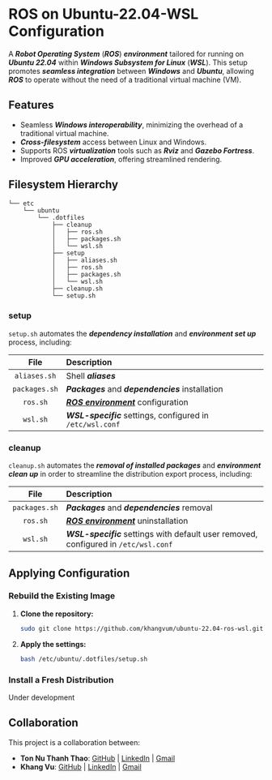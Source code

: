 # ROS on Ubuntu-22.04-WSL Configuration

A **_Robot Operating System_** (**_ROS_**) **_environment_** tailored for running on **_Ubuntu 22.04_** within **_Windows Subsystem for Linux_** (**_WSL_**). This setup promotes **_seamless integration_** between **_Windows_** and **_Ubuntu_**, allowing **_ROS_** to operate without the need of a traditional virtual machine (VM).

## Features

-   Seamless **_Windows interoperability_**, minimizing the overhead of a traditional virtual machine.
-   **_Cross-filesystem_** access between Linux and Windows.
-   Supports ROS **_virtualization_** tools such as **_Rviz_** and **_Gazebo Fortress_**.
-   Improved **_GPU acceleration_**, offering streamlined rendering.

## Filesystem Hierarchy

```
└── etc
    └── ubuntu
        └── .dotfiles
            ├── cleanup
            │   ├── ros.sh
            │   ├── packages.sh
            │   └── wsl.sh
            ├── setup
            │   ├── aliases.sh
            │   ├── ros.sh
            │   ├── packages.sh
            │   └── wsl.sh
            ├── cleanup.sh
            └── setup.sh
```

### setup

`setup.sh` automates the **_dependency installation_** and **_environment set up_** process, including:

File            |Description
:--------------:|:----------
`aliases.sh`    |Shell **_aliases_**
`packages.sh`   |**_Packages_** and **_dependencies_** installation
`ros.sh`        |**_[ROS environment](https://docs.ros.org/en/humble/Installation/Ubuntu-Install-Debs.html)_** configuration
`wsl.sh`        |**_WSL-specific_** settings, configured in `/etc/wsl.conf`

### cleanup

`cleanup.sh` automates the **_removal of installed packages_** and **_environment clean up_** in order to streamline the distribution export process, including:

File            |Description
:--------------:|:----------
`packages.sh`   |**_Packages_** and **_dependencies_** removal
`ros.sh`        |**_[ROS environment](https://docs.ros.org/en/humble/Installation/Ubuntu-Install-Debs.html)_** uninstallation
`wsl.sh`        |**_WSL-specific_** settings with default user removed, configured in `/etc/wsl.conf`

## Applying Configuration

### Rebuild the Existing Image

1.  **Clone the repository:**

    ```bash
    sudo git clone https://github.com/khangvum/ubuntu-22.04-ros-wsl.git /etc/ubuntu/.dotfiles
    ```

2.  **Apply the settings:**

    ```bash
    bash /etc/ubuntu/.dotfiles/setup.sh
    ```

### Install a Fresh Distribution

Under development

## Collaboration

This project is a collaboration between:

-   **Ton Nu Thanh Thao**: [GitHub](https://github.com/thaoton1910) | [LinkedIn](https://www.linkedin.com/in/ton-nu-thanh-thao/) | [Gmail](mailto:thaoton1910@gmail.com)
-   **Khang Vu**: [GitHub](https://github.com/khangvum) | [LinkedIn](https://www.linkedin.com/in/khangvum/) | [Gmail](mailto:manhkhang0305@gmail.com)